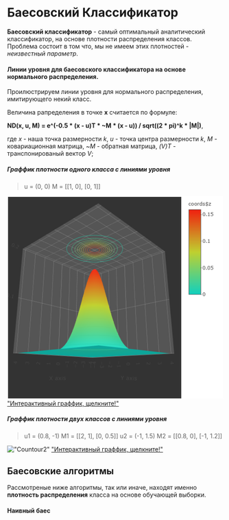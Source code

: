 # Баесовский Классификатор

**Баесовский классификатор** - самый оптимальный аналитический классификатор, на основе плотности распределения классов. Проблема состоит в том что, мы не имеем этих плотностей - *неизвестный параметр*.

#### Линии уровня для баесовского классификатора на основе нормального распределения.

Проилюстрируем линии уровня для нормального распределения, имитирующего некий класс.

Величина рапределения в точке **x** считается по формуле:

**ND(x, u, M) = e^(-0.5 * (x - u)T * ~M * (x - u)) / sqrt((2 * pi)^k * |M|)**,

где *x* - наша точка размерности *k*, *u* - точка центра размерности *k*, *M* - ковариационная матрица, *~M* - обратная матрица, *(V)T* - транспонированый вектор *V*;

##### Граффик плотности одного класса с линиями уровня


> u = (0, 0)
> M = [[1, 0], [0, 1]]

!["Countour1"](countour_prev.png)
["Интерактивный граффик, щелкните!"](countour.html)

##### Граффик плотности двух классов с линиями уровня

> u1 = (0.8, -1)
> M1 = [[2, 1], [0, 0.5]]
> u2 = (-1, 1.5)
> M2 = [[0.8, 0], [-1, 1.2]]

!["Countour2"](countour2_prev.png)
["Интерактивный граффик, щелкните!"](countour2.html)

## Баесовские алгоритмы

Рассмотреные ниже алгоритмы, так или иначе, находят именно **плотность распределения** класса на основе обучающей выборки.

#### Наивный баес
